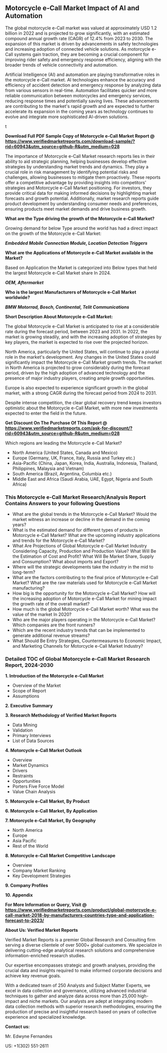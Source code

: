 <h2>Motorcycle e-Call Market Impact of AI and Automation</h2><p>The global motorcycle e-Call market was valued at approximately USD 1.2 billion in 2022 and is projected to grow significantly, with an estimated compound annual growth rate (CAGR) of 12.4% from 2023 to 2030. The expansion of this market is driven by advancements in safety technologies and increasing adoption of connected vehicle solutions. As motorcycle e-Call systems gain traction, they are becoming a crucial component for improving rider safety and emergency response efficiency, aligning with the broader trends of vehicle connectivity and automation.</p><p>Artificial Intelligence (AI) and automation are playing transformative roles in the motorcycle e-Call market. AI technologies enhance the accuracy and efficiency of accident detection and emergency response by analyzing data from various sensors in real-time. Automation facilitates quicker and more reliable communication between motorcycles and emergency services, reducing response times and potentially saving lives. These advancements are contributing to the market's rapid growth and are expected to further accelerate its expansion in the coming years as technology continues to evolve and integrate more sophisticated AI-driven solutions.</p>t</p><p id="" class=""><strong>Download Full PDF Sample Copy of Motorcycle e-Call Market Report @ <a href="https://www.verifiedmarketreports.com/download-sample/?rid=60943&utm_source=github-R&utm_medium=028" target="_blank">https://www.verifiedmarketreports.com/download-sample/?rid=60943&utm_source=github-R&utm_medium=028</a></strong></p><p>The importance of&nbsp;Motorcycle e-Call Market research reports lies in their ability to aid strategic planning, helping businesses develop effective strategies by understanding market trends and dynamics. They play a crucial role in risk management by identifying potential risks and challenges, allowing businesses to mitigate them proactively. These reports offer a competitive advantage by providing insights into competitors' strategies and Motorcycle e-Call Market positioning. For investors, they provide critical data for making informed decisions by highlighting market forecasts and growth potential. Additionally, market research reports guide product development by understanding consumer needs and preferences, ensuring products meet market demands and drive business growth.</p><p><strong>What are the&nbsp;Type driving the growth of the Motorcycle e-Call Market?</strong></p><p id="" class="">Growing demand for below Type around the world has had a direct impact on the growth of the Motorcycle e-Call Market:</p><em><strong>Embedded Mobile Connection Module, Location Detection Triggers</strong></em></p><strong>What are the&nbsp;Applications&nbsp;of Motorcycle e-Call Market available in the Market?</strong></p><p id="" class="">Based on Application the Market is categorized into Below types that held the largest Motorcycle e-Call Market share In 2024.</p><em><strong>OEM, Aftermarket</strong></em></p><strong>Who is the largest Manufacturers of Motorcycle e-Call Market worldwide?</strong></p><p><em><strong>BMW Motorrad, Bosch, Continental, Telit Communications</strong></em></p><p id="" class=""><strong>Short Description About Motorcycle e-Call Market:</strong></p><p>The global Motorcycle e-Call Market is anticipated to rise at a considerable rate during the forecast period, between 2023 and 2031. In 2022, the market is growing steadily, and with the increasing adoption of strategies by key players, the market is expected to rise over the projected horizon.</p><p>North America, particularly the United States, will continue to play a pivotal role in the market's development. Any changes in the United States could significantly impact the Motorcycle e-Call Market growth trends. The market in North America is projected to grow considerably during the forecast period, driven by the high adoption of advanced technology and the presence of major industry players, creating ample growth opportunities.</p><p>Europe is also expected to experience significant growth in the global market, with a strong CAGR during the forecast period from 2024 to 2031.</p><p>Despite intense competition, the clear global recovery trend keeps investors optimistic about the Motorcycle e-Call Market, with more new investments expected to enter the field in the future.</p><p id="" class=""><strong>Get Discount On The Purchase Of This Report @ <a href="https://www.verifiedmarketreports.com/ask-for-discount/?rid=60943&utm_source=github-R&utm_medium=028" target="_blank">https://www.verifiedmarketreports.com/ask-for-discount/?rid=60943&utm_source=github-R&utm_medium=028</a></strong></p>Which regions are leading the Motorcycle e-Call Market?</p><ul><li>North America (United States, Canada and Mexico)</li><li>Europe (Germany, UK, France, Italy, Russia and Turkey etc.)</li><li>Asia-Pacific (China, Japan, Korea, India, Australia, Indonesia, Thailand, Philippines, Malaysia and Vietnam)</li><li>South America (Brazil, Argentina, Columbia etc.)</li><li>Middle East and Africa (Saudi Arabia, UAE, Egypt, Nigeria and South Africa)</li></ul><h3 id="" class="">This Motorcycle e-Call Market Research/Analysis Report Contains Answers to your following Questions</h3><ul><li>What are the global trends in the Motorcycle e-Call Market? Would the market witness an increase or decline in the demand in the coming years?</li><li>What is the estimated demand for different types of products in Motorcycle e-Call Market? What are the upcoming industry applications and trends for the Motorcycle e-Call Market?</li><li>What Are Projections of Global Motorcycle e-Call Market Industry Considering Capacity, Production and Production Value? What Will Be the Estimation of Cost and Profit? What Will Be Market Share, Supply and Consumption? What about imports and Export?</li><li>Where will the strategic developments take the industry in the mid to long-term?</li><li>What are the factors contributing to the final price of Motorcycle e-Call Market? What are the raw materials used for Motorcycle e-Call Market manufacturing?</li><li>How big is the opportunity for the Motorcycle e-Call Market? How will the increasing adoption of Motorcycle e-Call Market for mining impact the growth rate of the overall market?</li><li>How much is the global Motorcycle e-Call Market worth? What was the value of the market In 2020?</li><li>Who are the major players operating in the Motorcycle e-Call Market? Which companies are the front runners?</li><li>Which are the recent industry trends that can be implemented to generate additional revenue streams?</li><li>What Should Be Entry Strategies, Countermeasures to Economic Impact, and Marketing Channels for Motorcycle e-Call Market Industry?</li></ul><h3 id="" class="">Detailed TOC of Global Motorcycle e-Call Market Research Report, 2024-2030</h3><p id="" class=""><strong>1. Introduction of the Motorcycle e-Call Market</strong></p><ul><li>Overview of the Market</li><li>Scope of Report</li><li>Assumptions</li></ul><p id="" class=""><strong>2. Executive Summary</strong></p><p id="" class=""><strong>3. Research Methodology of Verified Market Reports</strong></p><ul><li>Data Mining</li><li>Validation</li><li>Primary Interviews</li><li>List of Data Sources</li></ul><p id="" class=""><strong>4. Motorcycle e-Call Market Outlook</strong></p><ul><li>Overview</li><li>Market Dynamics</li><li>Drivers</li><li>Restraints</li><li>Opportunities</li><li>Porters Five Force Model</li><li>Value Chain Analysis</li></ul><p id="" class=""><strong>5. Motorcycle e-Call Market, By Product</strong></p><p id="" class=""><strong>6. Motorcycle e-Call Market, By Application</strong></p><p id="" class=""><strong>7. Motorcycle e-Call Market, By Geography</strong></p><ul><li>North America</li><li>Europe</li><li>Asia Pacific</li><li>Rest of the World</li></ul><p id="" class=""><strong>8. Motorcycle e-Call Market Competitive Landscape</strong></p><ul><li>Overview</li><li>Company Market Ranking</li><li>Key Development Strategies</li></ul><p id="" class=""><strong>9. Company Profiles</strong></p><p id="" class=""><strong>10. Appendix</strong></p><p id="" class=""><strong>For More Information or Query, Visit @ <a href="https://www.verifiedmarketreports.com/product/global-motorcycle-e-call-market-2018-by-manufacturers-countries-type-and-application-forecast-to-2023/" target="_blank">https://www.verifiedmarketreports.com/product/global-motorcycle-e-call-market-2018-by-manufacturers-countries-type-and-application-forecast-to-2023/</a></strong></p><p id="" class=""><strong>About Us: Verified Market Reports</strong></p><p id="" class="">Verified Market Reports is a premier Global Research and Consulting firm serving a diverse clientele of over 5000+ global customers. We specialize in delivering cutting-edge analytical research solutions and comprehensive information-enriched research studies.</p><p id="" class="">Our expertise encompasses strategic and growth analyses, providing the crucial data and insights required to make informed corporate decisions and achieve key revenue goals.</p><p id="" class="">With a dedicated team of 250 Analysts and Subject Matter Experts, we excel in data collection and governance, utilizing advanced industrial techniques to gather and analyze data across more than 25,000 high-impact and niche markets. Our analysts are adept at integrating modern data collection methods with superior research methodologies, ensuring the production of precise and insightful research based on years of collective experience and specialized knowledge.</p><p id="" class=""><strong>Contact us:</strong></p><p id="" class="">Mr. Edwyne Fernandes</p><p id="" class="">US: +1(302) 551-2611</p>